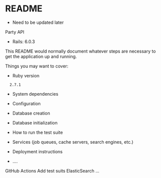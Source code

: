 # README

- Need to be updated later

Party API

* Rails: 6.0.3

This README would normally document whatever steps are necessary to get the
application up and running.

Things you may want to cover:

- Ruby version

```
  2.7.1
```

- System dependencies

- Configuration

- Database creation

- Database initialization

- How to run the test suite

- Services (job queues, cache servers, search engines, etc.)

- Deployment instructions

- ....

GitHub Actions
Add test suits
ElasticSearch
...
